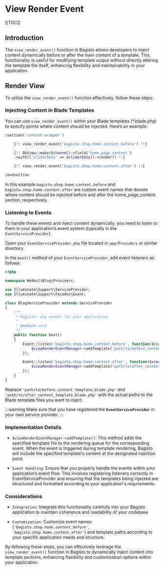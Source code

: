 # View Render Event

[[TOC]]

## Introduction

The `view_render_event()` function in Bagisto allows developers to inject content dynamically before or after the main content of a template. This functionality is useful for modifying template output without directly altering the template file itself, enhancing flexibility and maintainability in your application.

## Render View

To utilize the `view_render_event()` function effectively, follow these steps:

### Injecting Content in Blade Templates

You can use `view_render_event()` within your Blade templates (*.blade.php) to specify points where content should be injected. Here’s an example:

```php
@section('content-wrapper')

    {!! view_render_event('bagisto.shop.home.content.before') !!}

    {!! DbView::make($channel)->field('home_page_content')
    ->with(['sliderData' => $sliderData])->render() !!}

    {!! view_render_event('bagisto.shop.home.content.after') !!}

@endsection
```

In this example `bagisto.shop.home.content.before` and `bagisto.shop.home.content.after` are custom event names that denote where content should be injected before and after the home_page_content section, respectively.

### Listening to Events

To handle these events and inject content dynamically, you need to listen to them in your application’s event system (typically in the `EventServiceProvider`).

Open your `EventServiceProvider.php` file located in `app/Providers` or similar directory.

In the `boot()` method of your `EventServiceProvider`, add event listeners as follows:

```php
<?php

namespace Webkul\Blog\Providers;

use Illuminate\Support\ServiceProvider;
use Illuminate\Support\Facades\Event;

class BlogServiceProvider extends ServiceProvider
{
    /**
     * Register any events for your application.
     *
     * @return void
     */
    public function boot()
    {
        Event::listen('bagisto.shop.home.content.before', function($viewRenderEventManager) {
            $viewRenderEventManager->addTemplate('path/to/before_content_template.blade.php');
        });

        Event::listen('bagisto.shop.home.content.after', function($viewRenderEventManager) {
            $viewRenderEventManager->addTemplate('path/to/after_content_template.blade.php');
        });
    }
}
```
Replace `'path/to/before_content_template.blade.php'` and `'path/to/after_content_template.blade.php'` with the actual paths to the Blade template files you want to inject.

:::warning
   Make sure that you have registered the **`EventServiceProvider`** in your own service provider.
:::

### Implementation Details

- `$viewRenderEventManager->addTemplate()`: This method adds the specified template file to the rendering queue for the corresponding event. When the event is triggered during template rendering, Bagisto will include the specified template's content at the designated injection point.

- `Event Handling`: Ensure that you properly handle the events within your application’s event flow. This involves registering listeners correctly in EventServiceProvider and ensuring that the templates being injected are structured and formatted according to your application's requirements.

### Considerations

- `Integration`: Integrate this functionality carefully into your Bagisto application to maintain coherence and readability of your codebase

- `Customization`: Customize event names (`'bagisto.shop.home.content.before'`, `'bagisto.shop.home.content.after'`) and template paths according to your specific application needs and structure.

By following these steps, you can effectively leverage the `view_render_event()` function in Bagisto to dynamically inject content into template sections, enhancing flexibility and customization options within your application.